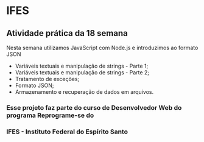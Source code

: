 # IFES

## Atividade prática da 18 semana

Nesta semana utilizamos JavaScript com Node.js e introduzimos ao formato JSON

* Variáveis textuais e manipulação de strings - Parte 1;
* Variáveis textuais e manipulação de strings - Parte 2;
* Tratamento de exceções;
* Formato JSON;
* Armazenamento e recuperação de dados em arquivos.

### Esse projeto faz parte do curso de Desenvolvedor Web do programa Reprograme-se do
### IFES - Instituto Federal do Espírito Santo
